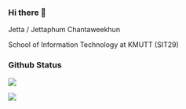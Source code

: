 ### Hi there 👋

Jetta / Jettaphum Chantaweekhun

School of Information Technology at KMUTT (SIT29)

### Github Status

![](http://github-profile-summary-cards.vercel.app/api/cards/profile-details?username=jet1a&theme=apprentice)

![](http://github-profile-summary-cards.vercel.app/api/cards/repos-per-language?username=jet1a&theme=nord_dark)


